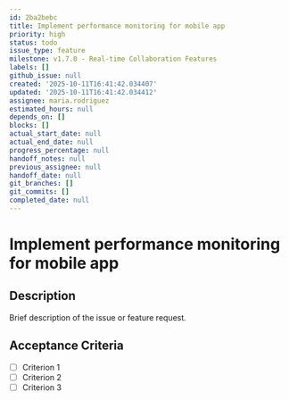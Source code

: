 ```yaml
---
id: 2ba2bebc
title: Implement performance monitoring for mobile app
priority: high
status: todo
issue_type: feature
milestone: v1.7.0 - Real-time Collaboration Features
labels: []
github_issue: null
created: '2025-10-11T16:41:42.034407'
updated: '2025-10-11T16:41:42.034412'
assignee: maria.rodriguez
estimated_hours: null
depends_on: []
blocks: []
actual_start_date: null
actual_end_date: null
progress_percentage: null
handoff_notes: null
previous_assignee: null
handoff_date: null
git_branches: []
git_commits: []
completed_date: null
---
```


# Implement performance monitoring for mobile app

## Description

Brief description of the issue or feature request.

## Acceptance Criteria

- [ ] Criterion 1
- [ ] Criterion 2
- [ ] Criterion 3